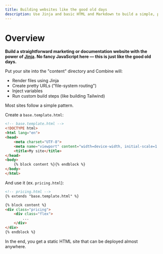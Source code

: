 ```yaml
---
title: Building websites like the good old days
description: Use Jinja and basic HTML and Markdown to build a simple, predictable static site.
---
```


# Overview

**Build a straightforward marketing or documentation website with the power of [Jinja](http://jinja.pocoo.org/).
No fancy JavaScript here &mdash; this is just like the good old days.**

Put your site into the "content" directory and Combine will:

- Render files using Jinja
- Create pretty URLs ("file-system routing")
- Inject variables
- Run custom build steps (like building Tailwind)

Most sites follow a simple pattern.

Create a `base.template.html`:

```html
<!-- base.template.html -->
<!DOCTYPE html>
<html lang="en">
<head>
    <meta charset="UTF-8">
    <meta name="viewport" content="width=device-width, initial-scale=1.0">
    <title>My site</title>
</head>
<body>
    {% block content %}{% endblock %}
</body>
</html>
```

And use it (ex. `pricing.html`):

```html
<!-- pricing.html -->
{% extends "base.template.html" %}

{% block content %}
<div class="pricing">
    <div class="flex">
        ...
    </div>
</div>
{% endblock %}
```

In the end, you get a static HTML site that can be deployed almost anywhere.
